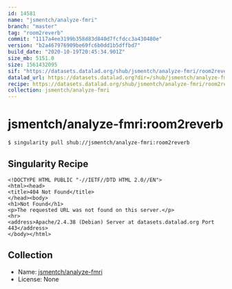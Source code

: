 ```yaml
---
id: 14581
name: "jsmentch/analyze-fmri"
branch: "master"
tag: "room2reverb"
commit: "1117a4ee3199b358d83d840d7fcfdcc3a430480e"
version: "b2a467976909be69fc6b0dd1b5dffbd7"
build_date: "2020-10-19T20:45:34.901Z"
size_mb: 5151.0
size: 1561432095
sif: "https://datasets.datalad.org/shub/jsmentch/analyze-fmri/room2reverb/2020-10-19-1117a4ee-b2a46797/b2a467976909be69fc6b0dd1b5dffbd7.sif"
datalad_url: https://datasets.datalad.org?dir=/shub/jsmentch/analyze-fmri/room2reverb/2020-10-19-1117a4ee-b2a46797/
recipe: https://datasets.datalad.org/shub/jsmentch/analyze-fmri/room2reverb/2020-10-19-1117a4ee-b2a46797/Singularity
collection: jsmentch/analyze-fmri
---
```


# jsmentch/analyze-fmri:room2reverb

```bash
$ singularity pull shub://jsmentch/analyze-fmri:room2reverb
```

## Singularity Recipe

```singularity
<!DOCTYPE HTML PUBLIC "-//IETF//DTD HTML 2.0//EN">
<html><head>
<title>404 Not Found</title>
</head><body>
<h1>Not Found</h1>
<p>The requested URL was not found on this server.</p>
<hr>
<address>Apache/2.4.38 (Debian) Server at datasets.datalad.org Port 443</address>
</body></html>
```

## Collection

 - Name: [jsmentch/analyze-fmri](https://github.com/jsmentch/analyze-fmri)
 - License: None

